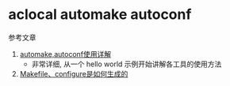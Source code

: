 # aclocal automake autoconf

参考文章

1. [automake,autoconf使用详解](https://www.laruence.com/2009/11/18/1154.html)
    - 非常详细, 从一个 hello world 示例开始讲解各工具的使用方法
2. [Makefile、configure是如何生成的](https://blog.csdn.net/sdwxy/article/details/106161626)

